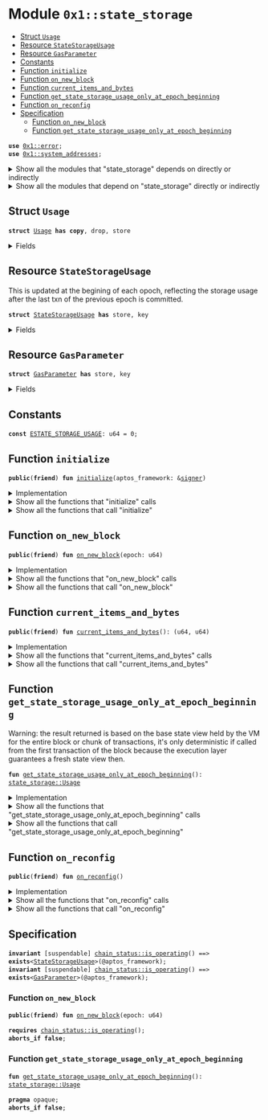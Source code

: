 
<a name="0x1_state_storage"></a>

# Module `0x1::state_storage`



-  [Struct `Usage`](#0x1_state_storage_Usage)
-  [Resource `StateStorageUsage`](#0x1_state_storage_StateStorageUsage)
-  [Resource `GasParameter`](#0x1_state_storage_GasParameter)
-  [Constants](#@Constants_0)
-  [Function `initialize`](#0x1_state_storage_initialize)
-  [Function `on_new_block`](#0x1_state_storage_on_new_block)
-  [Function `current_items_and_bytes`](#0x1_state_storage_current_items_and_bytes)
-  [Function `get_state_storage_usage_only_at_epoch_beginning`](#0x1_state_storage_get_state_storage_usage_only_at_epoch_beginning)
-  [Function `on_reconfig`](#0x1_state_storage_on_reconfig)
-  [Specification](#@Specification_1)
    -  [Function `on_new_block`](#@Specification_1_on_new_block)
    -  [Function `get_state_storage_usage_only_at_epoch_beginning`](#@Specification_1_get_state_storage_usage_only_at_epoch_beginning)


<pre><code><b>use</b> <a href="../../aptos-stdlib/../move-stdlib/doc/error.md#0x1_error">0x1::error</a>;
<b>use</b> <a href="system_addresses.md#0x1_system_addresses">0x1::system_addresses</a>;
</code></pre>



<details>
<summary>Show all the modules that "state_storage" depends on directly or indirectly</summary>


![](img/state_storage_forward_dep.svg)


</details>

<details>
<summary>Show all the modules that depend on "state_storage" directly or indirectly</summary>


![](img/state_storage_backward_dep.svg)


</details>

<a name="0x1_state_storage_Usage"></a>

## Struct `Usage`



<pre><code><b>struct</b> <a href="state_storage.md#0x1_state_storage_Usage">Usage</a> <b>has</b> <b>copy</b>, drop, store
</code></pre>



<details>
<summary>Fields</summary>


<dl>
<dt>
<code>items: u64</code>
</dt>
<dd>

</dd>
<dt>
<code>bytes: u64</code>
</dt>
<dd>

</dd>
</dl>


</details>

<a name="0x1_state_storage_StateStorageUsage"></a>

## Resource `StateStorageUsage`

This is updated at the begining of each opoch, reflecting the storage
usage after the last txn of the previous epoch is committed.


<pre><code><b>struct</b> <a href="state_storage.md#0x1_state_storage_StateStorageUsage">StateStorageUsage</a> <b>has</b> store, key
</code></pre>



<details>
<summary>Fields</summary>


<dl>
<dt>
<code>epoch: u64</code>
</dt>
<dd>

</dd>
<dt>
<code>usage: <a href="state_storage.md#0x1_state_storage_Usage">state_storage::Usage</a></code>
</dt>
<dd>

</dd>
</dl>


</details>

<a name="0x1_state_storage_GasParameter"></a>

## Resource `GasParameter`



<pre><code><b>struct</b> <a href="state_storage.md#0x1_state_storage_GasParameter">GasParameter</a> <b>has</b> store, key
</code></pre>



<details>
<summary>Fields</summary>


<dl>
<dt>
<code>usage: <a href="state_storage.md#0x1_state_storage_Usage">state_storage::Usage</a></code>
</dt>
<dd>

</dd>
</dl>


</details>

<a name="@Constants_0"></a>

## Constants


<a name="0x1_state_storage_ESTATE_STORAGE_USAGE"></a>



<pre><code><b>const</b> <a href="state_storage.md#0x1_state_storage_ESTATE_STORAGE_USAGE">ESTATE_STORAGE_USAGE</a>: u64 = 0;
</code></pre>



<a name="0x1_state_storage_initialize"></a>

## Function `initialize`



<pre><code><b>public</b>(<b>friend</b>) <b>fun</b> <a href="state_storage.md#0x1_state_storage_initialize">initialize</a>(aptos_framework: &<a href="../../aptos-stdlib/../move-stdlib/doc/signer.md#0x1_signer">signer</a>)
</code></pre>



<details>
<summary>Implementation</summary>


<pre><code><b>public</b>(<b>friend</b>) <b>fun</b> <a href="state_storage.md#0x1_state_storage_initialize">initialize</a>(aptos_framework: &<a href="../../aptos-stdlib/../move-stdlib/doc/signer.md#0x1_signer">signer</a>) {
    <a href="system_addresses.md#0x1_system_addresses_assert_aptos_framework">system_addresses::assert_aptos_framework</a>(aptos_framework);
    <b>assert</b>!(
        !<b>exists</b>&lt;<a href="state_storage.md#0x1_state_storage_StateStorageUsage">StateStorageUsage</a>&gt;(@aptos_framework),
        <a href="../../aptos-stdlib/../move-stdlib/doc/error.md#0x1_error_already_exists">error::already_exists</a>(<a href="state_storage.md#0x1_state_storage_ESTATE_STORAGE_USAGE">ESTATE_STORAGE_USAGE</a>)
    );
    <b>move_to</b>(aptos_framework, <a href="state_storage.md#0x1_state_storage_StateStorageUsage">StateStorageUsage</a> {
        epoch: 0,
        usage: <a href="state_storage.md#0x1_state_storage_Usage">Usage</a> {
            items: 0,
            bytes: 0,
        }
    });
}
</code></pre>



</details>

<details>
<summary>Show all the functions that "initialize" calls</summary>


![](img/state_storage_initialize_forward_call_graph.svg)


</details>

<details>
<summary>Show all the functions that call "initialize"</summary>


![](img/state_storage_initialize_backward_call_graph.svg)


</details>

<a name="0x1_state_storage_on_new_block"></a>

## Function `on_new_block`



<pre><code><b>public</b>(<b>friend</b>) <b>fun</b> <a href="state_storage.md#0x1_state_storage_on_new_block">on_new_block</a>(epoch: u64)
</code></pre>



<details>
<summary>Implementation</summary>


<pre><code><b>public</b>(<b>friend</b>) <b>fun</b> <a href="state_storage.md#0x1_state_storage_on_new_block">on_new_block</a>(epoch: u64) <b>acquires</b> <a href="state_storage.md#0x1_state_storage_StateStorageUsage">StateStorageUsage</a> {
    <b>assert</b>!(
        <b>exists</b>&lt;<a href="state_storage.md#0x1_state_storage_StateStorageUsage">StateStorageUsage</a>&gt;(@aptos_framework),
        <a href="../../aptos-stdlib/../move-stdlib/doc/error.md#0x1_error_not_found">error::not_found</a>(<a href="state_storage.md#0x1_state_storage_ESTATE_STORAGE_USAGE">ESTATE_STORAGE_USAGE</a>)
    );
    <b>let</b> usage = <b>borrow_global_mut</b>&lt;<a href="state_storage.md#0x1_state_storage_StateStorageUsage">StateStorageUsage</a>&gt;(@aptos_framework);
    <b>if</b> (epoch != usage.epoch) {
        usage.epoch = epoch;
        usage.usage = <a href="state_storage.md#0x1_state_storage_get_state_storage_usage_only_at_epoch_beginning">get_state_storage_usage_only_at_epoch_beginning</a>();
    }
}
</code></pre>



</details>

<details>
<summary>Show all the functions that "on_new_block" calls</summary>


![](img/state_storage_on_new_block_forward_call_graph.svg)


</details>

<details>
<summary>Show all the functions that call "on_new_block"</summary>


![](img/state_storage_on_new_block_backward_call_graph.svg)


</details>

<a name="0x1_state_storage_current_items_and_bytes"></a>

## Function `current_items_and_bytes`



<pre><code><b>public</b>(<b>friend</b>) <b>fun</b> <a href="state_storage.md#0x1_state_storage_current_items_and_bytes">current_items_and_bytes</a>(): (u64, u64)
</code></pre>



<details>
<summary>Implementation</summary>


<pre><code><b>public</b>(<b>friend</b>) <b>fun</b> <a href="state_storage.md#0x1_state_storage_current_items_and_bytes">current_items_and_bytes</a>(): (u64, u64) <b>acquires</b> <a href="state_storage.md#0x1_state_storage_StateStorageUsage">StateStorageUsage</a> {
    <b>assert</b>!(
        <b>exists</b>&lt;<a href="state_storage.md#0x1_state_storage_StateStorageUsage">StateStorageUsage</a>&gt;(@aptos_framework),
        <a href="../../aptos-stdlib/../move-stdlib/doc/error.md#0x1_error_not_found">error::not_found</a>(<a href="state_storage.md#0x1_state_storage_ESTATE_STORAGE_USAGE">ESTATE_STORAGE_USAGE</a>)
    );
    <b>let</b> usage = <b>borrow_global</b>&lt;<a href="state_storage.md#0x1_state_storage_StateStorageUsage">StateStorageUsage</a>&gt;(@aptos_framework);
    (usage.usage.items, usage.usage.bytes)
}
</code></pre>



</details>

<details>
<summary>Show all the functions that "current_items_and_bytes" calls</summary>


![](img/state_storage_current_items_and_bytes_forward_call_graph.svg)


</details>

<details>
<summary>Show all the functions that call "current_items_and_bytes"</summary>


![](img/state_storage_current_items_and_bytes_backward_call_graph.svg)


</details>

<a name="0x1_state_storage_get_state_storage_usage_only_at_epoch_beginning"></a>

## Function `get_state_storage_usage_only_at_epoch_beginning`

Warning: the result returned is based on the base state view held by the
VM for the entire block or chunk of transactions, it's only deterministic
if called from the first transaction of the block because the execution layer
guarantees a fresh state view then.


<pre><code><b>fun</b> <a href="state_storage.md#0x1_state_storage_get_state_storage_usage_only_at_epoch_beginning">get_state_storage_usage_only_at_epoch_beginning</a>(): <a href="state_storage.md#0x1_state_storage_Usage">state_storage::Usage</a>
</code></pre>



<details>
<summary>Implementation</summary>


<pre><code><b>native</b> <b>fun</b> <a href="state_storage.md#0x1_state_storage_get_state_storage_usage_only_at_epoch_beginning">get_state_storage_usage_only_at_epoch_beginning</a>(): <a href="state_storage.md#0x1_state_storage_Usage">Usage</a>;
</code></pre>



</details>

<details>
<summary>Show all the functions that "get_state_storage_usage_only_at_epoch_beginning" calls</summary>


![](img/state_storage_get_state_storage_usage_only_at_epoch_beginning_forward_call_graph.svg)


</details>

<details>
<summary>Show all the functions that call "get_state_storage_usage_only_at_epoch_beginning"</summary>


![](img/state_storage_get_state_storage_usage_only_at_epoch_beginning_backward_call_graph.svg)


</details>

<a name="0x1_state_storage_on_reconfig"></a>

## Function `on_reconfig`



<pre><code><b>public</b>(<b>friend</b>) <b>fun</b> <a href="state_storage.md#0x1_state_storage_on_reconfig">on_reconfig</a>()
</code></pre>



<details>
<summary>Implementation</summary>


<pre><code><b>public</b>(<b>friend</b>) <b>fun</b> <a href="state_storage.md#0x1_state_storage_on_reconfig">on_reconfig</a>() {
    <b>abort</b> 0
}
</code></pre>



</details>

<details>
<summary>Show all the functions that "on_reconfig" calls</summary>


![](img/state_storage_on_reconfig_forward_call_graph.svg)


</details>

<details>
<summary>Show all the functions that call "on_reconfig"</summary>


![](img/state_storage_on_reconfig_backward_call_graph.svg)


</details>

<a name="@Specification_1"></a>

## Specification



<pre><code><b>invariant</b> [suspendable] <a href="chain_status.md#0x1_chain_status_is_operating">chain_status::is_operating</a>() ==&gt; <b>exists</b>&lt;<a href="state_storage.md#0x1_state_storage_StateStorageUsage">StateStorageUsage</a>&gt;(@aptos_framework);
<b>invariant</b> [suspendable] <a href="chain_status.md#0x1_chain_status_is_operating">chain_status::is_operating</a>() ==&gt; <b>exists</b>&lt;<a href="state_storage.md#0x1_state_storage_GasParameter">GasParameter</a>&gt;(@aptos_framework);
</code></pre>



<a name="@Specification_1_on_new_block"></a>

### Function `on_new_block`


<pre><code><b>public</b>(<b>friend</b>) <b>fun</b> <a href="state_storage.md#0x1_state_storage_on_new_block">on_new_block</a>(epoch: u64)
</code></pre>




<pre><code><b>requires</b> <a href="chain_status.md#0x1_chain_status_is_operating">chain_status::is_operating</a>();
<b>aborts_if</b> <b>false</b>;
</code></pre>



<a name="@Specification_1_get_state_storage_usage_only_at_epoch_beginning"></a>

### Function `get_state_storage_usage_only_at_epoch_beginning`


<pre><code><b>fun</b> <a href="state_storage.md#0x1_state_storage_get_state_storage_usage_only_at_epoch_beginning">get_state_storage_usage_only_at_epoch_beginning</a>(): <a href="state_storage.md#0x1_state_storage_Usage">state_storage::Usage</a>
</code></pre>




<pre><code><b>pragma</b> opaque;
<b>aborts_if</b> <b>false</b>;
</code></pre>


[move-book]: https://move-language.github.io/move/introduction.html
